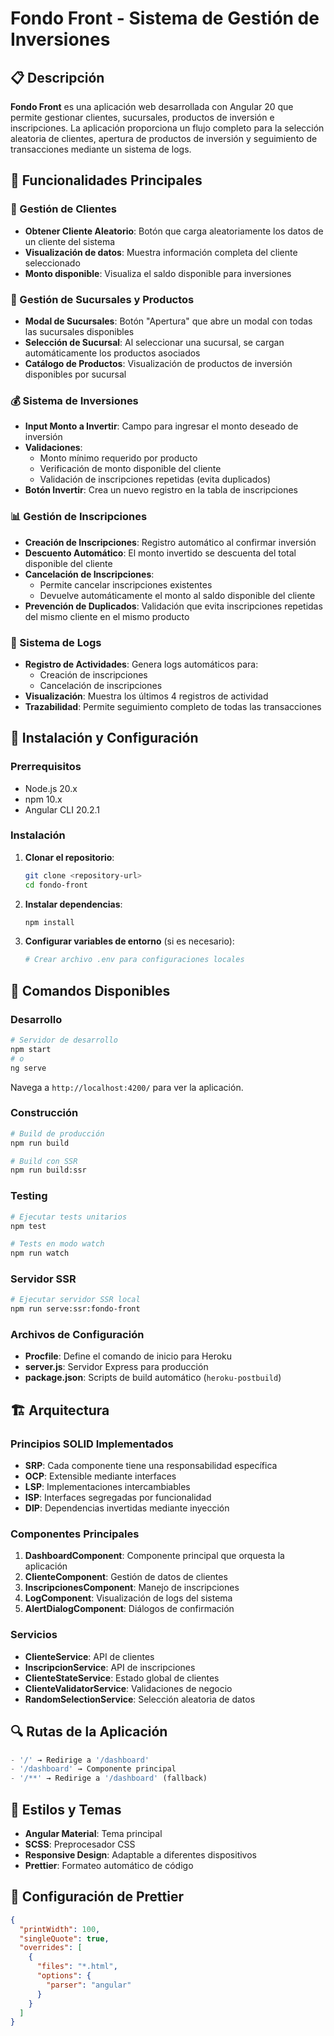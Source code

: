 # Fondo Front - Sistema de Gestión de Inversiones

## 📋 Descripción

**Fondo Front** es una aplicación web desarrollada con Angular 20 que permite gestionar clientes, sucursales, productos de inversión e inscripciones. La aplicación proporciona un flujo completo para la selección aleatoria de clientes, apertura de productos de inversión y seguimiento de transacciones mediante un sistema de logs.

## 🚀 Funcionalidades Principales

### 🎲 Gestión de Clientes
- **Obtener Cliente Aleatorio**: Botón que carga aleatoriamente los datos de un cliente del sistema
- **Visualización de datos**: Muestra información completa del cliente seleccionado
- **Monto disponible**: Visualiza el saldo disponible para inversiones

### 🏢 Gestión de Sucursales y Productos
- **Modal de Sucursales**: Botón "Apertura" que abre un modal con todas las sucursales disponibles
- **Selección de Sucursal**: Al seleccionar una sucursal, se cargan automáticamente los productos asociados
- **Catálogo de Productos**: Visualización de productos de inversión disponibles por sucursal

### 💰 Sistema de Inversiones
- **Input Monto a Invertir**: Campo para ingresar el monto deseado de inversión
- **Validaciones**:
  - Monto mínimo requerido por producto
  - Verificación de monto disponible del cliente
  - Validación de inscripciones repetidas (evita duplicados)
- **Botón Invertir**: Crea un nuevo registro en la tabla de inscripciones

### 📊 Gestión de Inscripciones
- **Creación de Inscripciones**: Registro automático al confirmar inversión
- **Descuento Automático**: El monto invertido se descuenta del total disponible del cliente
- **Cancelación de Inscripciones**: 
  - Permite cancelar inscripciones existentes
  - Devuelve automáticamente el monto al saldo disponible del cliente
- **Prevención de Duplicados**: Validación que evita inscripciones repetidas del mismo cliente en el mismo producto

### 📝 Sistema de Logs
- **Registro de Actividades**: Genera logs automáticos para:
  - Creación de inscripciones
  - Cancelación de inscripciones
- **Visualización**: Muestra los últimos 4 registros de actividad
- **Trazabilidad**: Permite seguimiento completo de todas las transacciones

## 🔧 Instalación y Configuración

### Prerrequisitos

- Node.js 20.x
- npm 10.x
- Angular CLI 20.2.1

### Instalación

1. **Clonar el repositorio**:
   ```bash
   git clone <repository-url>
   cd fondo-front
   ```

2. **Instalar dependencias**:
   ```bash
   npm install
   ```

3. **Configurar variables de entorno** (si es necesario):
   ```bash
   # Crear archivo .env para configuraciones locales
   ```

## 🚀 Comandos Disponibles

### Desarrollo

```bash
# Servidor de desarrollo
npm start
# o
ng serve
```

Navega a `http://localhost:4200/` para ver la aplicación.

### Construcción

```bash
# Build de producción
npm run build

# Build con SSR
npm run build:ssr
```

### Testing

```bash
# Ejecutar tests unitarios
npm test

# Tests en modo watch
npm run watch
```

### Servidor SSR

```bash
# Ejecutar servidor SSR local
npm run serve:ssr:fondo-front
```

### Archivos de Configuración

- **Procfile**: Define el comando de inicio para Heroku
- **server.js**: Servidor Express para producción
- **package.json**: Scripts de build automático (`heroku-postbuild`)

## 🏗️ Arquitectura

### Principios SOLID Implementados

- **SRP**: Cada componente tiene una responsabilidad específica
- **OCP**: Extensible mediante interfaces
- **LSP**: Implementaciones intercambiables
- **ISP**: Interfaces segregadas por funcionalidad
- **DIP**: Dependencias invertidas mediante inyección

### Componentes Principales

1. **DashboardComponent**: Componente principal que orquesta la aplicación
2. **ClienteComponent**: Gestión de datos de clientes
3. **InscripcionesComponent**: Manejo de inscripciones
4. **LogComponent**: Visualización de logs del sistema
5. **AlertDialogComponent**: Diálogos de confirmación

### Servicios

- **ClienteService**: API de clientes
- **InscripcionService**: API de inscripciones
- **ClienteStateService**: Estado global de clientes
- **ClienteValidatorService**: Validaciones de negocio
- **RandomSelectionService**: Selección aleatoria de datos

## 🔍 Rutas de la Aplicación

```typescript
- '/' → Redirige a '/dashboard'
- '/dashboard' → Componente principal
- '/**' → Redirige a '/dashboard' (fallback)
```

## 🎨 Estilos y Temas

- **Angular Material**: Tema principal
- **SCSS**: Preprocesador CSS
- **Responsive Design**: Adaptable a diferentes dispositivos
- **Prettier**: Formateo automático de código

## 📝 Configuración de Prettier

```json
{
  "printWidth": 100,
  "singleQuote": true,
  "overrides": [
    {
      "files": "*.html",
      "options": {
        "parser": "angular"
      }
    }
  ]
}
```

